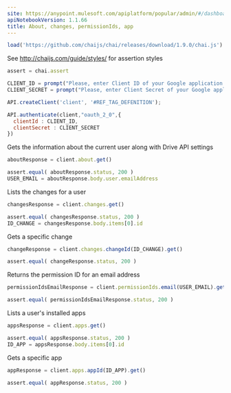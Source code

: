 ```yaml
---
site: https://anypoint.mulesoft.com/apiplatform/popular/admin/#/dashboard/apis/12164/versions/12574/portal/pages/28943/edit
apiNotebookVersion: 1.1.66
title: About, changes, permissionIds, app
---
```


```javascript
load('https://github.com/chaijs/chai/releases/download/1.9.0/chai.js')
```

See http://chaijs.com/guide/styles/ for assertion styles

```javascript
assert = chai.assert
```

```javascript
CLIENT_ID = prompt("Please, enter Client ID of your Google application.")
CLIENT_SECRET = prompt("Please, enter Client Secret of your Google application.")
```

```javascript
API.createClient('client', '#REF_TAG_DEFENITION');
```

```javascript
API.authenticate(client,"oauth_2_0",{
  clientId : CLIENT_ID,
  clientSecret : CLIENT_SECRET
})
```

Gets the information about the current user along with Drive API settings

```javascript
aboutResponse = client.about.get()
```

```javascript
assert.equal( aboutResponse.status, 200 )
USER_EMAIL = aboutResponse.body.user.emailAddress
```

Lists the changes for a user

```javascript
changesResponse = client.changes.get()
```

```javascript
assert.equal( changesResponse.status, 200 )
ID_CHANGE = changesResponse.body.items[0].id
```

Gets a specific change

```javascript
changeResponse = client.changes.changeId(ID_CHANGE).get()
```

```javascript
assert.equal( changeResponse.status, 200 )
```

Returns the permission ID for an email address

```javascript
permissionIdsEmailResponse = client.permissionIds.email(USER_EMAIL).get()
```

```javascript
assert.equal( permissionIdsEmailResponse.status, 200 )
```

Lists a user's installed apps

```javascript
appsResponse = client.apps.get()
```

```javascript
assert.equal( appsResponse.status, 200 )
ID_APP = appsResponse.body.items[0].id
```

Gets a specific app

```javascript
appResponse = client.apps.appId(ID_APP).get()
```

```javascript
assert.equal( appResponse.status, 200 )
```